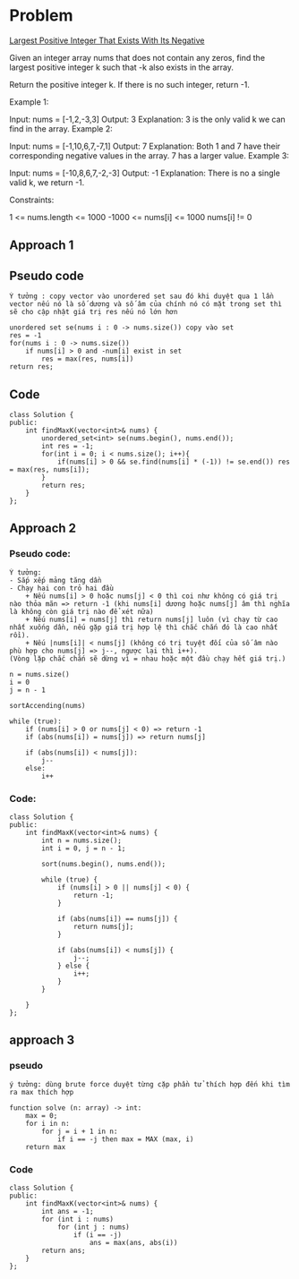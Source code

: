 # Problem
[Largest Positive Integer That Exists With Its Negative](https://leetcode.com/problems/largest-positive-integer-that-exists-with-its-negative/description/?envType=daily-question&envId=2024-05-02)

Given an integer array nums that does not contain any zeros, find the largest positive integer k such that -k also exists in the array.

Return the positive integer k. If there is no such integer, return -1.

 

Example 1:

Input: nums = [-1,2,-3,3]
Output: 3
Explanation: 3 is the only valid k we can find in the array.
Example 2:

Input: nums = [-1,10,6,7,-7,1]
Output: 7
Explanation: Both 1 and 7 have their corresponding negative values in the array. 7 has a larger value.
Example 3:

Input: nums = [-10,8,6,7,-2,-3]
Output: -1
Explanation: There is no a single valid k, we return -1.
 

Constraints:

1 <= nums.length <= 1000
-1000 <= nums[i] <= 1000
nums[i] != 0

 
## Approach 1

## Pseudo code

```
Ý tưởng : copy vector vào unordered set sau đó khi duyệt qua 1 lần vector nếu nó là số dương và số âm của chính nó có mặt trong set thì sẽ cho cập nhật giá trị res nếu nó lớn hơn

unordered set se(nums i : 0 -> nums.size()) copy vào set
res = -1
for(nums i : 0 -> nums.size()) 
    if nums[i] > 0 and -num[i] exist in set 
        res = max(res, nums[i])
return res;

```
## Code

```
class Solution {
public:
    int findMaxK(vector<int>& nums) {
        unordered_set<int> se(nums.begin(), nums.end());
        int res = -1;
        for(int i = 0; i < nums.size(); i++){
            if(nums[i] > 0 && se.find(nums[i] * (-1)) != se.end()) res = max(res, nums[i]);
        }
        return res;
    }
};

```

## Approach 2
### Pseudo code:
```
Ý tưởng:
- Sắp xếp mảng tăng dần
- Chạy hai con trỏ hai đầu
    + Nếu nums[i] > 0 hoặc nums[j] < 0 thì coi như không có giá trị nào thỏa mãn => return -1 (khi nums[i] dương hoặc nums[j] âm thì nghĩa là không còn giá trị nào để xét nữa)
    + Nếu nums[i] = nums[j] thì return nums[j] luôn (vì chạy từ cao nhất xuống dần, nếu gặp giá trị hợp lệ thì chắc chắn đó là cao nhất rồi).
    + Nếu |nums[i]| < nums[j] (không có trị tuyệt đối của số âm nào phù hợp cho nums[j] => j--, ngược lại thì i++).
(Vòng lặp chắc chắn sẽ dừng vì = nhau hoặc một đầu chạy hết giá trị.)
```
```
n = nums.size()
i = 0
j = n - 1

sortAccending(nums)

while (true):
    if (nums[i] > 0 or nums[j] < 0) => return -1
    if (abs(nums[i]) = nums[j]) => return nums[j]

    if (abs(nums[i]) < nums[j]):
        j--
    else:
        i++
```
### Code:
``` 
class Solution {
public:
    int findMaxK(vector<int>& nums) {
        int n = nums.size();
        int i = 0, j = n - 1;

        sort(nums.begin(), nums.end());

        while (true) {
            if (nums[i] > 0 || nums[j] < 0) {
                return -1;
            }

            if (abs(nums[i]) == nums[j]) {
                return nums[j];
            }

            if (abs(nums[i]) < nums[j]) {
                j--;
            } else {
                i++;
            }
        }

    }
};
```
## approach 3
### pseudo
```
ý tưởng: dùng brute force duyệt từng cặp phần tử thích hợp đến khi tìm ra max thích hợp

function solve (n: array) -> int:
    max = 0;
    for i in n:
        for j = i + 1 in n:
            if i == -j then max = MAX (max, i)
    return max
```

### Code
```
class Solution {
public:
    int findMaxK(vector<int>& nums) {
        int ans = -1;
        for (int i : nums)
            for (int j : nums)
                if (i == -j)
                    ans = max(ans, abs(i))
        return ans;
    }
};
